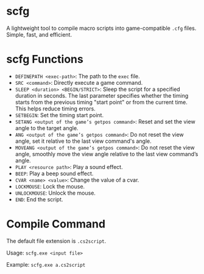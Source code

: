 # scfg
A lightweight tool to compile macro scripts into game-compatible `.cfg` files. Simple, fast, and efficient.

# scfg Functions

- `DEFINEPATH <exec-path>`: The path to the `exec` file.
- `SRC <command>`: Directly execute a game command.
- `SLEEP <duration> <BEGIN/STRICT>`: Sleep the script for a specified duration in seconds. The last parameter specifies whether the timing starts from the previous timing "start point" or from the current time. This helps reduce timing errors.
- `SETBEGIN`: Set the timing start point.
- `SETANG <output of the game’s getpos command>`: Reset and set the view angle to the target angle.
- `ANG <output of the game’s getpos command>`: Do not reset the view angle, set it relative to the last view command's angle.
- `MOVEANG <output of the game’s getpos command>`: Do not reset the view angle, smoothly move the view angle relative to the last view command’s angle.
- `PLAY <resource path>`: Play a sound effect.
- `BEEP`: Play a beep sound effect.
- `CVAR <name> <value>`: Change the value of a cvar.
- `LOCKMOUSE`: Lock the mouse.
- `UNLOCKMOUSE`: Unlock the mouse.
- `END`: End the script.

# Compile Command

The default file extension is `.cs2script`.

Usage: `scfg.exe <input file>`

Example: `scfg.exe a.cs2script`